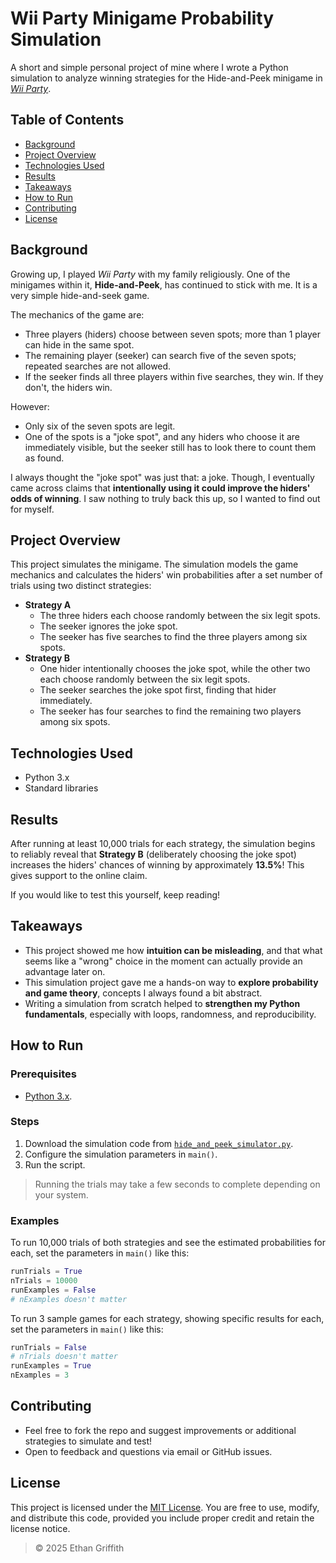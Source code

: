 # Wii Party Minigame Probability Simulation

A short and simple personal project of mine where I wrote a Python simulation to analyze winning strategies for the Hide-and-Peek minigame in [*Wii Party*](https://en.wikipedia.org/wiki/Wii_Party).

## Table of Contents
- [Background](#background)
- [Project Overview](#project-overview)
- [Technologies Used](#technologies-used)
- [Results](#results)
- [Takeaways](#takeaways)
- [How to Run](#how-to-run)
- [Contributing](#contributing)
- [License](#license)

## Background

Growing up, I played *Wii Party* with my family religiously. One of the minigames within it, **Hide-and-Peek**, has continued to stick with me. It is a very simple hide-and-seek game.

The mechanics of the game are:
- Three players (hiders) choose between seven spots; more than 1 player can hide in the same spot.
- The remaining player (seeker) can search five of the seven spots; repeated searches are not allowed.
- If the seeker finds all three players within five searches, they win. If they don't, the hiders win.

However:
- Only six of the seven spots are legit.
- One of the spots is a "joke spot", and any hiders who choose it are immediately visible, but the seeker still has to look there to count them as found.

I always thought the "joke spot" was just that: a joke. Though, I eventually came across claims that **intentionally using it could improve the hiders' odds of winning**. I saw nothing to truly back this up, so I wanted to find out for myself.

## Project Overview

This project simulates the minigame. The simulation models the game mechanics and calculates the hiders' win probabilities after a set number of trials using two distinct strategies:
- **Strategy A**
  - The three hiders each choose randomly between the six legit spots.
  - The seeker ignores the joke spot.
  - The seeker has five searches to find the three players among six spots.
- **Strategy B**
  - One hider intentionally chooses the joke spot, while the other two each choose randomly between the six legit spots.
  - The seeker searches the joke spot first, finding that hider immediately.
  - The seeker has four searches to find the remaining two players among six spots.

## Technologies Used
- Python 3.x
- Standard libraries

## Results

After running at least 10,000 trials for each strategy, the simulation begins to reliably reveal that **Strategy B** (deliberately choosing the joke spot) increases the hiders' chances of winning by approximately **13.5%**! This gives support to the online claim.

If you would like to test this yourself, keep reading!

## Takeaways

- This project showed me how **intuition can be misleading**, and that what seems like a "wrong" choice in the moment can actually provide an advantage later on.
- This simulation project gave me a hands-on way to **explore probability and game theory**, concepts I always found a bit abstract.
- Writing a simulation from scratch helped to **strengthen my Python fundamentals**, especially with loops, randomness, and reproducibility.

## How to Run

### Prerequisites
- [Python 3.x](https://www.python.org/downloads/).

### Steps
1. Download the simulation code from [`hide_and_peek_simulator.py`](hide_and_peek_simulator.py).
2. Configure the simulation parameters in `main()`.
3. Run the script.

> Running the trials may take a few seconds to complete depending on your system.

### Examples

To run 10,000 trials of both strategies and see the estimated probabilities for each, set the parameters in `main()` like this:

```python
runTrials = True
nTrials = 10000
runExamples = False
# nExamples doesn't matter
```

To run 3 sample games for each strategy, showing specific results for each, set the parameters in `main()` like this:

```python
runTrials = False
# nTrials doesn't matter
runExamples = True
nExamples = 3
```

## Contributing

- Feel free to fork the repo and suggest improvements or additional strategies to simulate and test!
- Open to feedback and questions via email or GitHub issues.

## License

This project is licensed under the [MIT License](LICENSE). You are free to use, modify, and distribute this code, provided you include proper credit and retain the license notice.

> © 2025 Ethan Griffith
